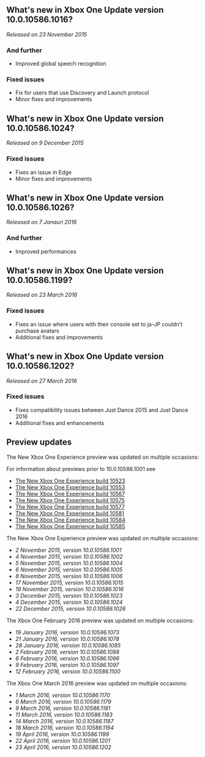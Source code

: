 ## What's new in Xbox One Update version 10.0.10586.1016?
_Released on 23 November 2015_

### And further
- Improved global speech recognition

### Fixed issues
- Fix for users that use Discovery and Launch protocol
- Minor fixes and improvements

## What's new in Xbox One Update version 10.0.10586.1024?
_Released on 9 December 2015_

### Fixed issues
- Fixes an issue in Edge
- Minor fixes and improvements

## What's new in Xbox One Update version 10.0.10586.1026?
_Released on 7 Janauri 2016_

### And further
- Improved performances

## What's new in Xbox One Update version 10.0.10586.1199?
_Released on 23 March 2016_

### Fixed issues
- Fixes an issue where users with their console set to ja-JP couldn't purchase avatars
- Additional fixes and improvements

## What's new in Xbox One Update version 10.0.10586.1202?
_Released on 27 March 2016_

### Fixed issues
- Fixes compatibility issues between Just Dance 2015 and Just Dance 2016
- Additional fixes and enhancements

## Preview updates
The New Xbox One Experience preview was updated on multiple occasions:

For information about previews prior to 10.0.10586.1001 see
- [The New Xbox One Experience build 10523](http://changewindows.org/build/10523/xbox)
- [The New Xbox One Experience build 10553](http://changewindows.org/build/10553/xbox)
- [The New Xbox One Experience build 10567](http://changewindows.org/build/10567/xbox)
- [The New Xbox One Experience build 10575](http://changewindows.org/build/10575/xbox)
- [The New Xbox One Experience build 10577](http://changewindows.org/build/10577/xbox)
- [The New Xbox One Experience build 10581](http://changewindows.org/build/10581/xbox)
- [The New Xbox One Experience build 10584](http://changewindows.org/build/10584/xbox)
- [The New Xbox One Experience build 10585](http://changewindows.org/build/10585/xbox)

The New Xbox One Experience preview was updated on multiple occasions:

- _2 November 2015, version 10.0.10586.1001_
- _4 November 2015, version 10.0.10586.1002_
- _5 November 2015, version 10.0.10586.1004_
- _6 November 2015, version 10.0.10586.1005_
- _8 November 2015, version 10.0.10586.1006_
- _17 November 2015, version 10.0.10586.1015_
- _19 November 2015, version 10.0.10586.1016_
- _3 December 2015, version 10.0.10586.1023_
- _4 December 2015, version 10.0.10586.1024_
- _22 December 2015, version 10.0.10586.1026_

The Xbox One February 2016 preview was updated on multiple occasions:

- _19 January 2016, version 10.0.10586.1073_
- _21 January 2016, version 10.0.10586.1078_
- _28 January 2016, version 10.0.10586.1085_
- _2 February 2016, version 10.0.10586.1088_
- _6 February 2016, version 10.0.10586.1096_
- _9 February 2016, version 10.0.10586.1097_
- _12 February 2016, version 10.0.10586.1100_

The Xbox One March 2016 preview was updated on multiple occasions:

- _1 March 2016, version 10.0.10586.1170_
- _6 March 2016, version 10.0.10586.1179_
- _9 March 2016, version 10.0.10586.1181_
- _11 March 2016, version 10.0.10586.1183_
- _14 March 2016, version 10.0.10586.1187_
- _18 March 2016, version 10.0.10586.1194_
- _19 April 2016, version 10.0.10586.1199_
- _22 April 2016, version 10.0.10586.1201_
- _23 April 2016, version 10.0.10586.1202_

